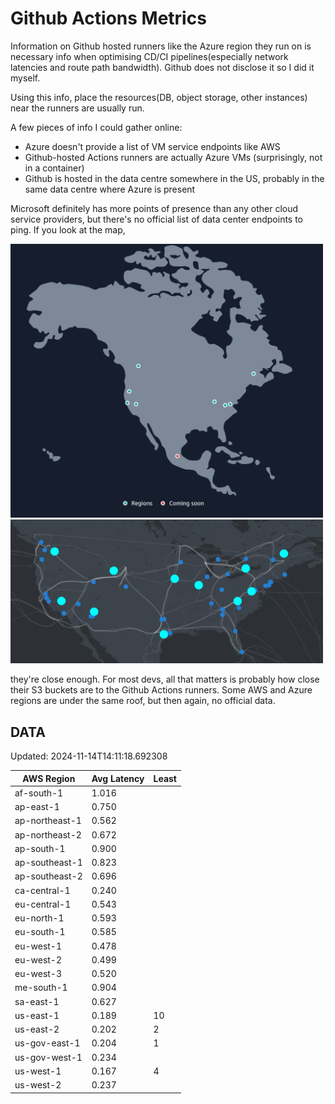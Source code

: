 # Github Actions Metrics
Information on Github hosted runners like the Azure region they run on is
necessary info when optimising CD/CI pipelines(especially network latencies and
route path bandwidth). Github does not disclose it so I did it myself.

Using this info, place the resources(DB, object storage, other instances) near
the runners are usually run.

A few pieces of info I could gather online:

- Azure doesn't provide a list of VM service endpoints like AWS
- Github-hosted Actions runners are actually Azure VMs (surprisingly, not in a
  container)
- Github is hosted in the data centre somewhere in the US, probably in the same
  data centre where Azure is present

Microsoft definitely has more points of presence than any other cloud service
providers, but there's no official list of data center endpoints to ping. If you
look at the map,

<a href="https://aws.amazon.com/about-aws/global-infrastructure/regions_az/">
<img src="image.png" style="width: 500px;">
</a>
<a href="https://datacenters.microsoft.com/globe/explore">
<img src="image-1.png" style="width: 500px;">
</a>

they're close enough. For most devs, all that matters is probably how close
their S3 buckets are to the Github Actions runners. Some AWS and Azure regions
are under the same roof, but then again, no official data.

## DATA
Updated: 2024-11-14T14:11:18.692308

| AWS Region | Avg Latency | Least |
| - | - | - |
| af-south-1 | 1.016 |  |
| ap-east-1 | 0.750 |  |
| ap-northeast-1 | 0.562 |  |
| ap-northeast-2 | 0.672 |  |
| ap-south-1 | 0.900 |  |
| ap-southeast-1 | 0.823 |  |
| ap-southeast-2 | 0.696 |  |
| ca-central-1 | 0.240 |  |
| eu-central-1 | 0.543 |  |
| eu-north-1 | 0.593 |  |
| eu-south-1 | 0.585 |  |
| eu-west-1 | 0.478 |  |
| eu-west-2 | 0.499 |  |
| eu-west-3 | 0.520 |  |
| me-south-1 | 0.904 |  |
| sa-east-1 | 0.627 |  |
| us-east-1 | 0.189 | 10 |
| us-east-2 | 0.202 | 2 |
| us-gov-east-1 | 0.204 | 1 |
| us-gov-west-1 | 0.234 |  |
| us-west-1 | 0.167 | 4 |
| us-west-2 | 0.237 |  |

